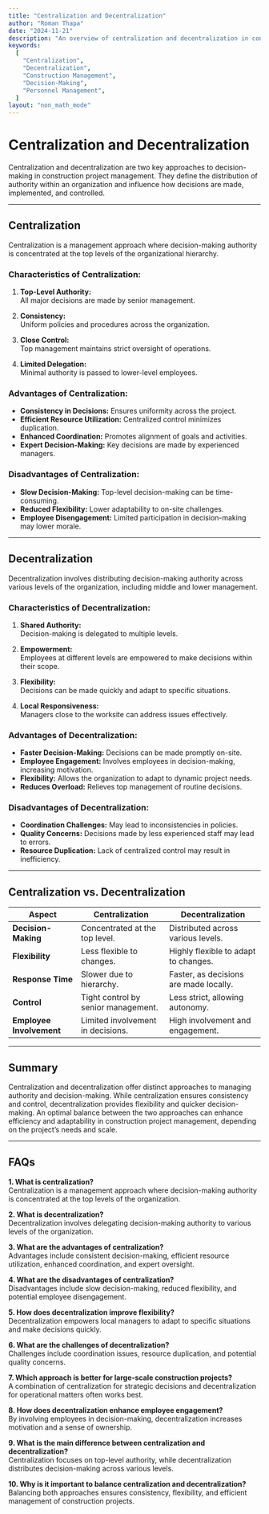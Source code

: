 ```yaml
---
title: "Centralization and Decentralization"
author: "Roman Thapa"
date: "2024-11-21"
description: "An overview of centralization and decentralization in construction project management."
keywords:
  [
    "Centralization",
    "Decentralization",
    "Construction Management",
    "Decision-Making",
    "Personnel Management",
  ]
layout: "non_math_mode"
---
```


# Centralization and Decentralization

Centralization and decentralization are two key approaches to decision-making in construction project management. They define the distribution of authority within an organization and influence how decisions are made, implemented, and controlled.

---

## Centralization

Centralization is a management approach where decision-making authority is concentrated at the top levels of the organizational hierarchy.

### Characteristics of Centralization:

1. **Top-Level Authority:**  
   All major decisions are made by senior management.
2. **Consistency:**  
   Uniform policies and procedures across the organization.

3. **Close Control:**  
   Top management maintains strict oversight of operations.

4. **Limited Delegation:**  
   Minimal authority is passed to lower-level employees.

### Advantages of Centralization:

- **Consistency in Decisions:** Ensures uniformity across the project.
- **Efficient Resource Utilization:** Centralized control minimizes duplication.
- **Enhanced Coordination:** Promotes alignment of goals and activities.
- **Expert Decision-Making:** Key decisions are made by experienced managers.

### Disadvantages of Centralization:

- **Slow Decision-Making:** Top-level decision-making can be time-consuming.
- **Reduced Flexibility:** Lower adaptability to on-site challenges.
- **Employee Disengagement:** Limited participation in decision-making may lower morale.

---

## Decentralization

Decentralization involves distributing decision-making authority across various levels of the organization, including middle and lower management.

### Characteristics of Decentralization:

1. **Shared Authority:**  
   Decision-making is delegated to multiple levels.

2. **Empowerment:**  
   Employees at different levels are empowered to make decisions within their scope.

3. **Flexibility:**  
   Decisions can be made quickly and adapt to specific situations.

4. **Local Responsiveness:**  
   Managers close to the worksite can address issues effectively.

### Advantages of Decentralization:

- **Faster Decision-Making:** Decisions can be made promptly on-site.
- **Employee Engagement:** Involves employees in decision-making, increasing motivation.
- **Flexibility:** Allows the organization to adapt to dynamic project needs.
- **Reduces Overload:** Relieves top management of routine decisions.

### Disadvantages of Decentralization:

- **Coordination Challenges:** May lead to inconsistencies in policies.
- **Quality Concerns:** Decisions made by less experienced staff may lead to errors.
- **Resource Duplication:** Lack of centralized control may result in inefficiency.

---

## Centralization vs. Decentralization

| **Aspect**               | **Centralization**                  | **Decentralization**                   |
| ------------------------ | ----------------------------------- | -------------------------------------- |
| **Decision-Making**      | Concentrated at the top level.      | Distributed across various levels.     |
| **Flexibility**          | Less flexible to changes.           | Highly flexible to adapt to changes.   |
| **Response Time**        | Slower due to hierarchy.            | Faster, as decisions are made locally. |
| **Control**              | Tight control by senior management. | Less strict, allowing autonomy.        |
| **Employee Involvement** | Limited involvement in decisions.   | High involvement and engagement.       |

---

## Summary

Centralization and decentralization offer distinct approaches to managing authority and decision-making. While centralization ensures consistency and control, decentralization provides flexibility and quicker decision-making. An optimal balance between the two approaches can enhance efficiency and adaptability in construction project management, depending on the project’s needs and scale.

---

## FAQs

**1. What is centralization?**  
 Centralization is a management approach where decision-making authority is concentrated at the top levels of the organization.

**2. What is decentralization?**  
 Decentralization involves delegating decision-making authority to various levels of the organization.

**3. What are the advantages of centralization?**  
 Advantages include consistent decision-making, efficient resource utilization, enhanced coordination, and expert oversight.

**4. What are the disadvantages of centralization?**  
 Disadvantages include slow decision-making, reduced flexibility, and potential employee disengagement.

**5. How does decentralization improve flexibility?**  
 Decentralization empowers local managers to adapt to specific situations and make decisions quickly.

**6. What are the challenges of decentralization?**  
 Challenges include coordination issues, resource duplication, and potential quality concerns.

**7. Which approach is better for large-scale construction projects?**  
 A combination of centralization for strategic decisions and decentralization for operational matters often works best.

**8. How does decentralization enhance employee engagement?**  
 By involving employees in decision-making, decentralization increases motivation and a sense of ownership.

**9. What is the main difference between centralization and decentralization?**  
 Centralization focuses on top-level authority, while decentralization distributes decision-making across various levels.

**10. Why is it important to balance centralization and decentralization?**  
 Balancing both approaches ensures consistency, flexibility, and efficient management of construction projects.
